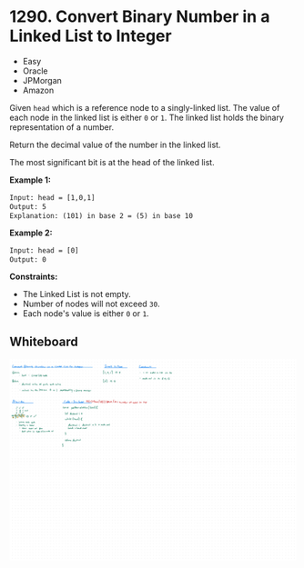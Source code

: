 # 1290. Convert Binary Number in a Linked List to Integer
- Easy
- Oracle
- JPMorgan
- Amazon

Given `head` which is a reference node to a singly-linked list. The value of
each node in the linked list is either `0` or `1`. The linked list holds the
binary representation of a number.

Return the decimal value of the number in the linked list.

The most significant bit is at the head of the linked list.

**Example 1:**
```
Input: head = [1,0,1]
Output: 5
Explanation: (101) in base 2 = (5) in base 10
```

**Example 2:**
```
Input: head = [0]
Output: 0
```

**Constraints:**
- The Linked List is not empty.
- Number of nodes will not exceed `30`.
- Each node's value is either `0` or `1`.

## Whiteboard
![Whiteboard Image 01][whiteboard-image-01]

<!-- Refs -->
[whiteboard-image-01]: whiteboard-01.jpg
